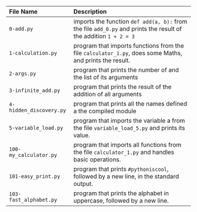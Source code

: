 | File Name | Description |
| :-------- | :---------- |
| `0-add.py` | imports the function `def add(a, b):` from the file `add_0.py` and prints the result of the addition `1 + 2 = 3` |
| `1-calculation.py` | program that imports functions from the file `calculator_1.py`, does some Maths, and prints the result. |
| `2-args.py` | program that prints the number of and the list of its arguments |
| `3-infinite_add.py` |  program that prints the result of the addition of all arguments |
| `4-hidden_discovery.py` | program that prints all the names defined a the compiled module |
| `5-variable_load.py` | program that imports the variable a from the file `variable_load_5.py` and prints its value. |
| `100-my_calculator.py` | program that imports all functions from the file `calculator_1.py` and handles basic operations. |
| `101-easy_print.py` | program that prints `#pythoniscool`, followed by a new line, in the standard output. |
| `103-fast_alphabet.py` | program that prints the alphabet in uppercase, followed by a new line. |
